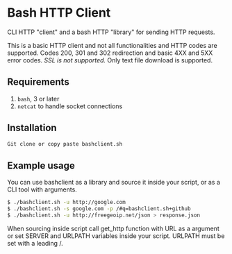# Bash HTTP Client

CLI HTTP "client" and a bash HTTP "library" for sending HTTP requests.

This is a basic HTTP client and not all functionalities and HTTP codes are supported. Codes 200, 301 and 302 redirection and basic 4XX and 5XX error codes. _SSL is not supported._ Only text file download is supported.

## Requirements

  1. `bash`, 3 or later
  2. `netcat` to handle socket connections

## Installation

```sh
Git clone or copy paste bashclient.sh
```

## Example usage

You can use bashclient as a library and source it inside your script, or as a CLI tool with arguments.

```sh
$ ./bashclient.sh -u http://google.com
$ ./bashclient.sh -s google.com -p /#q=bashclient.sh+github
$ ./bashclient.sh -u http://freegeoip.net/json > response.json
```
When sourcing inside script call get_http function with URL as a argument or set SERVER and URLPATH variables inside your script. URLPATH must be set with a leading /.